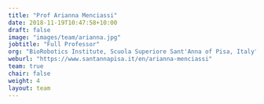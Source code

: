 ```yaml
---
title: "Prof Arianna Menciassi"
date: 2018-11-19T10:47:58+10:00
draft: false
image: "images/team/arianna.jpg"
jobtitle: "Full Professor"
org: "BioRobotics Institute, Scuola Superiore Sant'Anna of Pisa, Italy"
weburl: "https://www.santannapisa.it/en/arianna-menciassi"
team: true
chair: false
weight: 4
layout: team
---
```


